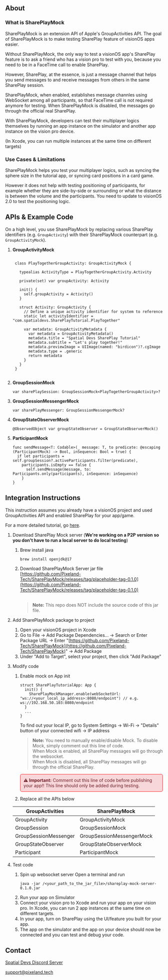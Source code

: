 ## About
### What is SharePlayMock
  SharePlayMock is an extension API of Apple's GroupActivities API. The goal of SharePlayMock is to make testing SharePlay feature of visionOS apps easier.

  Without SharePlayMock, the only way to test a visionOS app's SharePlay feature is to ask a friend who has a vision pro to test with you, because you need to be in a FaceTime call to enable SharePlay. 
  
  However, SharePlay, at the essence, is just a message channel that helps you send messages to and receive messages from others in the same SharePlay session. 
  
  SharePlayMock, when enabled, establishes message channles using WebSocket among all participants, so that FaceTime call is not required anymore for testing. When SharePlayMock is disabled, the messages go through the official real SharePlay.
  
  With SharePlayMock, developers can test their multiplayer logics themselves by running an app instance on the simulator and another app instance on the vision pro device. 
  
  (In Xcode, you can run multiple instances at the same time on different targets)

### Use Cases & Limitations
  SharePlayMock helps you test your multiplayer logics, such as syncing the sphere size in the tutorial app, or syncing card positions in a card game. 
  
  However it does not help with testing positioning of participants, for example whether they are side-by-side or surrounding or what the distance is between the volume and the participants. You need to update to visionOS 2.0 to test the positioning logic.

## APIs & Example Code

On a high level, you use SharePlayMock by replacing various SharePlay identifiers (e.g. `GroupActivity`) with their SharePlayMock counterpart (e.g. `GroupActivityMock`).

1. **GroupActivityMock**<br>
    <pre><code>
    class PlayTogetherGroupActivity: GroupActivityMock {
           
      typealias ActivityType = PlayTogetherGroupActivity.Activity
             
      private(set) var groupActivity: Activity
             
      init() {
        self.groupActivity = Activity()
      }
             
      struct Activity: GroupActivity {
        // Define a unique activity identifier for system to reference
        static let activityIdentifier = "com.spatialdevs.SharePlayTutorial.PlayTogether"
             
        var metadata: GroupActivityMetadata {
          var metadata = GroupActivityMetadata()
          metadata.title = "Spatial Devs SharePlay Tutorial"
          metadata.subtitle = "Let's play together!"
          metadata.previewImage = UIImage(named: "birdicon")?.cgImage
          metadata.type = .generic
          return metadata
        }
      }
    }
    </code></pre>
2. **GroupSessionMock**
   ```
   var sharePlaySession: GroupSessionMock<PlayTogetherGroupActivity>?
   ```
3. **GroupSessionMessengerMock**
    ```
    var sharePlayMessenger: GroupSessionMessengerMock?
    ```
4. **GroupStateObserverMock**
    ```
    @ObservedObject var groupStateObserver = GroupStateObserverMock()
    ```
5. **ParticipantMock**
     ```
     func sendMessage<T: Codable>(_ message: T, to predicate: @escaping (ParticipantMock) -> Bool, inSequence: Bool = true) {
       if let participants = self.groupSession?.activeParticipants.filter(predicate),
         participants.isEmpty == false {
           self.sendMessage(message, to: Participants.only(participants), inSequence: inSequence)
         }
     }
     ```

## Integration Instructions
This instruction assumes you already have a visionOS project and used GroupActivities API and enabled SharePlay for your app/game.

For a more detailed tutorial, go [here](https://medium.com/@xinyichen0321/the-easiest-way-to-test-shareplay-on-visionos-apps-7bf8a1753d8e).

1. Download SharePlay Mock server (**We're working on a P2P version so you don't have to run a local server to do local testing**)
   1. Brew install java <br>
       ```
       brew install openjdk@17
       ```
   2. Download SharePlayMock Server jar file <br>
     [https://github.com/Pixeland-Tech/SharePlayMock/releases/tag/placeholder-tag-0.1.0](https://github.com/Pixeland-Tech/SharePlayMock/releases/tag/placeholder-tag-0.1.0) <br><br>
       > **Note:**
       > This repo does NOT include the source code of this jar file.
2. Add SharePlayMock package to project
   1. Open your visionOS project in Xcode
   2. Go to File -> Add Package Dependencies... -> Search or Enter Package URL -> Enter "[https://github.com/Pixeland-Tech/SharePlayMock](https://github.com/Pixeland-Tech/SharePlayMock)" -> Add Package
   3. Under "Add to Target", select your project, then click "Add Package"
3. Modify code
   1. Enable mock on App init
      ```
      struct SharePlayTutorialApp: App {
        init() {
          SharePlayMockManager.enable(webSocketUrl: "ws://<your_local_ip_address>:8080/endpoint") // e.g. ws://192.168.50.103:8080/endpoint
        }
        ...
      }
      ```
      To find out your local IP, go to System Settings -> Wi-Fi -> "Details" button of your connected wifi -> IP address
      
      > **Note:**
      > You need to manually enable/disable Mock. To disable Mock, simply comment out this line of code. <br>
      > When Mock is enabled, all SharePlay messages will go through the websocket. <br>
      > When Mock is disabled, all SharePlay messages will go through the official SharePlay.
      <div style="border: 1px solid red; padding: 10px; background-color: #f8d7da; color: #721c24; border-radius: 5px;">
        <strong>⚠️ Important:</strong> Comment out this line of code before publishing your app!! This line should only be added during testing.
      </div>
   3. Replace all the APIs below

   |GroupActivities|SharePlayMock|
   |---------------|-------------|
   |GroupActivity|GroupActivityMock|
   |GroupSession|GroupSessionMock|
   |GroupSessionMessenger|GroupSessionMessengerMock|
   |GroupStateObserver|GroupStateObserverMock|
   |Participant|ParticipantMock|
4. Test code
   1. Spin up websocket server
      Open a terminal and run
      ```
      java -jar /<your_path_to_the_jar_file>/shareplay-mock-server-0.1.0.jar
      ```
   2. Run your app on Simulator
   3. Connect your vision pro to Xcode and run your app on your vision pro.
      In Xcode, you can run 2 app instances at the same time on different targets.
   4. In your app, turn on SharePlay using the UI/feature you built for your app.
   5. The app on the simulator and the app on your device should now be connected and you can test and debug your code.

## Contact
[Spatial Devs Discord Server](https://discord.gg/GhHyZjwBYh)

[support@pixeland.tech](mailto:support@pixeland.tech)
      
   
